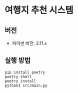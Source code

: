 # 여행지 추천 시스템
## 버전
* 파이썬 버전: 3.11.x

## 실행 방법
```shell
pip install poetry
poetry shell
poetry install
python3 src/main.py
```